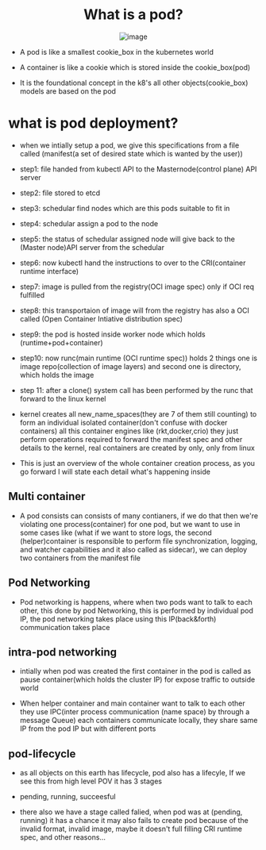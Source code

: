 <div align=center>

# What is a pod?
	
![image](https://d33wubrfki0l68.cloudfront.net/aecab1f649bc640ebef1f05581bfcc91a48038c4/728d6/images/docs/pod.svg)

</div>	
	
- A pod is like a smallest cookie_box in the kubernetes world

- A container is like a cookie which is stored inside the cookie_box(pod)

- It is the foundational concept in the k8's all other objects(cookie_box) models are based on the pod
		
# what is pod deployment?

- when we intially setup a pod, we give this specifications from a file called (manifest(a set of desired
 state which is wanted by the user))   
	
- step1: file handed from kubectl API to the Masternode(control plane) API server
	
- step2: file stored to etcd
	
- step3: schedular find nodes which are this pods suitable to fit in
	
- step4: schedular assign a pod to the node
	
- step5: the status of schedular assigned node will give back to the (Master node)API server from the schedular
	
- step6: now kubectl hand the instructions to over to the CRI(container runtime interface) 
	
- step7: image is pulled from the registry(OCI image spec) only if OCI req fulfilled
	
- step8: this transportaion of image will from the registry has also a OCI called (Open Container Intiative
 distribution spec) 
	
- step9: the pod is hosted inside worker node which holds (runtime+pod+container)
	
- step10: now runc(main runtime (OCI runtime spec)) holds 2 things one is image repo(collection of image 
layers) and second one is directory, which holds the image
	
- step 11: after a clone() system call has been performed by the runc that forward to the linux kernel
	
- kernel creates all new_name_spaces(they are 7 of them still counting) to form an individual isolated 
container(don't confuse with docker containers) all this container engines like (rkt,docker,crio) they just perform 
operations required to forward the manifest spec and other details to the kernel, real containers are created by only, 
only from linux

- This is just an overview of the whole container creation process, as you go forward I will state each detail 
what's happening inside
	
	
	
## Multi container

- A pod consists can consists of many contianers, if we do that then we're violating one process(container) 
for one pod, but we want to use in some cases like (what if we want to store logs, the second (helper)container is 
responsible to perform file synchronization, logging, and watcher capabilities and it also called as sidecar), we 
can deploy two containers from the manifest file



## Pod Networking

- Pod networking is happens, where when two pods want to talk to each other, this done by pod Networking, 
this is performed by individual pod IP, the pod networking takes place using this IP(back&forth) communication 
takes place 
	
	
	
	
## intra-pod networking  
	
- intially when pod was created the first container in the pod is called as pause container(which holds the 
cluster IP) for expose traffic to outside world 
	
- When helper container and main container want to talk to each other they use IPC(inter process communication
(name space) by through a message Queue) each containers communicate locally, they share same IP from the pod IP but 
with different ports
	
	
	
## pod-lifecycle

- as all objects on this earth has lifecycle, pod also has a lifecyle, If we see this from high level POV 
it has 3 stages
	
- pending, running, succeesful
	
- there also we have a stage called falied, when pod was at (pending, running) it has a chance it may also 
fails to create pod because of the invalid format, invalid image, maybe it doesn't full filling CRI runtime spec, and other reasons...
	
	


